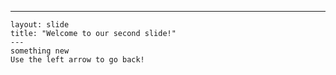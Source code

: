  ---
    layout: slide
    title: "Welcome to our second slide!"
    ---
    something new
    Use the left arrow to go back!
